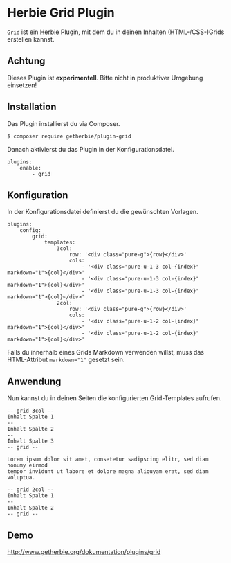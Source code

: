 Herbie Grid Plugin
==================

`Grid` ist ein [Herbie](http://github.com/getherbie/herbie) Plugin, mit dem du in deinen Inhalten (HTML-/CSS-)Grids 
erstellen kannst.


## Achtung

Dieses Plugin ist **experimentell**. Bitte nicht in produktiver Umgebung einsetzen!


## Installation

Das Plugin installierst du via Composer.

	$ composer require getherbie/plugin-grid

Danach aktivierst du das Plugin in der Konfigurationsdatei.

    plugins:
        enable:
            - grid


## Konfiguration

In der Konfigurationsdatei definierst du die gewünschten Vorlagen.

    plugins:
        config:
            grid:
                templates:
                    3col:
                        row: '<div class="pure-g">{row}</div>'
                        cols:
                            - '<div class="pure-u-1-3 col-{index}" markdown="1">{col}</div>'
                            - '<div class="pure-u-1-3 col-{index}" markdown="1">{col}</div>'
                            - '<div class="pure-u-1-3 col-{index}" markdown="1">{col}</div>'
                    2col:
                        row: '<div class="pure-g">{row}</div>'
                        cols:
                            - '<div class="pure-u-1-2 col-{index}" markdown="1">{col}</div>'
                            - '<div class="pure-u-1-2 col-{index}" markdown="1">{col}</div>'
                            
Falls du innerhalb eines Grids Markdown verwenden willst, muss das HTML-Attribut `markdown="1"` gesetzt sein.

                             
## Anwendung

Nun kannst du in deinen Seiten die konfigurierten Grid-Templates aufrufen.

    -- grid 3col --
    Inhalt Spalte 1 
    --
    Inhalt Spalte 2 
    --
    Inhalt Spalte 3 
    -- grid --
    
    Lorem ipsum dolor sit amet, consetetur sadipscing elitr, sed diam nonumy eirmod 
    tempor invidunt ut labore et dolore magna aliquyam erat, sed diam voluptua.
    
    -- grid 2col --
    Inhalt Spalte 1 
    --
    Inhalt Spalte 2 
    -- grid --


## Demo

<http://www.getherbie.org/dokumentation/plugins/grid>
